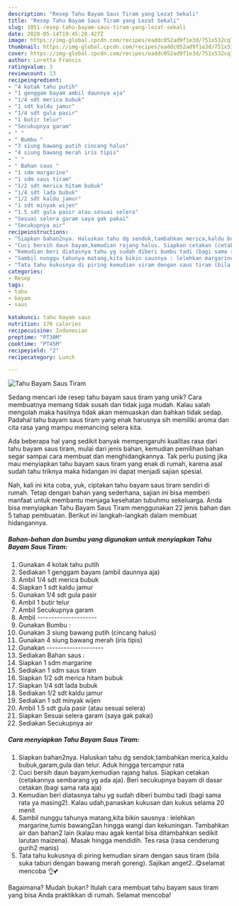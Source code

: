 ```yaml
---
description: "Resep Tahu Bayam Saus Tiram yang Lezat Sekali"
title: "Resep Tahu Bayam Saus Tiram yang Lezat Sekali"
slug: 1051-resep-tahu-bayam-saus-tiram-yang-lezat-sekali
date: 2020-05-14T19:45:28.427Z
image: https://img-global.cpcdn.com/recipes/eaddc052ad9f1e3d/751x532cq70/tahu-bayam-saus-tiram-foto-resep-utama.jpg
thumbnail: https://img-global.cpcdn.com/recipes/eaddc052ad9f1e3d/751x532cq70/tahu-bayam-saus-tiram-foto-resep-utama.jpg
cover: https://img-global.cpcdn.com/recipes/eaddc052ad9f1e3d/751x532cq70/tahu-bayam-saus-tiram-foto-resep-utama.jpg
author: Loretta Francis
ratingvalue: 3
reviewcount: 13
recipeingredient:
- "4 kotak tahu putih"
- "1 genggam bayam ambil daunnya aja"
- "1/4 sdt merica bubuk"
- "1 sdt kaldu jamur"
- "1/4 sdt gula pasir"
- "1 butir telur"
- "Secukupnya garam"
- " "
- " Bumbu "
- "3 siung bawang putih cincang halus"
- "4 siung bawang merah iris tipis"
- " "
- " Bahan saus "
- "1 sdm margarine"
- "1 sdm saus tiram"
- "1/2 sdt merica hitam bubuk"
- "1/4 sdt lada bubuk"
- "1/2 sdt kaldu jamur"
- "1 sdt minyak wijen"
- "1.5 sdt gula pasir atau sesuai selera"
- "Sesuai selera garam saya gak pakai"
- "Secukupnya air"
recipeinstructions:
- "Siapkan bahan2nya. Haluskan tahu dg sendok,tambahkan merica,kaldu bubuk,garam,gula dan telur. Aduk hingga tercampur rata"
- "Cuci bersih daun bayam,kemudian rajang halus. Siapkan cetakan (cetakannya sembarang yg ada aja). Beri secukupnya bayam di dasar cetakan (bagi sama rata aja)"
- "Kemudian beri diatasnya tahu yg sudah diberi bumbu tadi (bagi sama rata ya masing2). Kalau udah,panaskan kukusan dan kukus selama 20 menit"
- "Sambil nunggu tahunya matang,kita bikin sausnya : lelehkan margarine,tumis bawang2an hingga wangi dan kekuningan. Tambahkan air dan bahan2 lain (kalau mau agak kental bisa ditambahkan sedikit larutan maizena). Masak hingga mendidih. Tes rasa (rasa cenderung gurih2 manis)"
- "Tata tahu kukusnya di piring kemudian siram dengan saus tiram (bila suka taburi dengan bawang merah goreng). Sajikan anget2..😋selamat mencoba 👌💕"
categories:
- Resep
tags:
- tahu
- bayam
- saus

katakunci: tahu bayam saus 
nutrition: 176 calories
recipecuisine: Indonesian
preptime: "PT30M"
cooktime: "PT45M"
recipeyield: "2"
recipecategory: Lunch

---
```



![Tahu Bayam Saus Tiram](https://img-global.cpcdn.com/recipes/eaddc052ad9f1e3d/751x532cq70/tahu-bayam-saus-tiram-foto-resep-utama.jpg)

Sedang mencari ide resep tahu bayam saus tiram yang unik? Cara membuatnya memang tidak susah dan tidak juga mudah. Kalau salah mengolah maka hasilnya tidak akan memuaskan dan bahkan tidak sedap. Padahal tahu bayam saus tiram yang enak harusnya sih memiliki aroma dan cita rasa yang mampu memancing selera kita.



Ada beberapa hal yang sedikit banyak mempengaruhi kualitas rasa dari tahu bayam saus tiram, mulai dari jenis bahan, kemudian pemilihan bahan segar sampai cara membuat dan menghidangkannya. Tak perlu pusing jika mau menyiapkan tahu bayam saus tiram yang enak di rumah, karena asal sudah tahu triknya maka hidangan ini dapat menjadi sajian spesial.


Nah, kali ini kita coba, yuk, ciptakan tahu bayam saus tiram sendiri di rumah. Tetap dengan bahan yang sederhana, sajian ini bisa memberi manfaat untuk membantu menjaga kesehatan tubuhmu sekeluarga. Anda bisa menyiapkan Tahu Bayam Saus Tiram menggunakan 22 jenis bahan dan 5 tahap pembuatan. Berikut ini langkah-langkah dalam membuat hidangannya.

<!--inarticleads1-->

##### Bahan-bahan dan bumbu yang digunakan untuk menyiapkan Tahu Bayam Saus Tiram:

1. Gunakan 4 kotak tahu putih
1. Sediakan 1 genggam bayam (ambil daunnya aja)
1. Ambil 1/4 sdt merica bubuk
1. Siapkan 1 sdt kaldu jamur
1. Gunakan 1/4 sdt gula pasir
1. Ambil 1 butir telur
1. Ambil Secukupnya garam
1. Ambil  ---------------------
1. Gunakan  Bumbu :
1. Gunakan 3 siung bawang putih (cincang halus)
1. Gunakan 4 siung bawang merah (iris tipis)
1. Gunakan  --------------------
1. Sediakan  Bahan saus :
1. Siapkan 1 sdm margarine
1. Sediakan 1 sdm saus tiram
1. Siapkan 1/2 sdt merica hitam bubuk
1. Siapkan 1/4 sdt lada bubuk
1. Sediakan 1/2 sdt kaldu jamur
1. Sediakan 1 sdt minyak wijen
1. Ambil 1.5 sdt gula pasir (atau sesuai selera)
1. Siapkan Sesuai selera garam (saya gak pakai)
1. Sediakan Secukupnya air




<!--inarticleads2-->

##### Cara menyiapkan Tahu Bayam Saus Tiram:

1. Siapkan bahan2nya. Haluskan tahu dg sendok,tambahkan merica,kaldu bubuk,garam,gula dan telur. Aduk hingga tercampur rata
1. Cuci bersih daun bayam,kemudian rajang halus. Siapkan cetakan (cetakannya sembarang yg ada aja). Beri secukupnya bayam di dasar cetakan (bagi sama rata aja)
1. Kemudian beri diatasnya tahu yg sudah diberi bumbu tadi (bagi sama rata ya masing2). Kalau udah,panaskan kukusan dan kukus selama 20 menit
1. Sambil nunggu tahunya matang,kita bikin sausnya : lelehkan margarine,tumis bawang2an hingga wangi dan kekuningan. Tambahkan air dan bahan2 lain (kalau mau agak kental bisa ditambahkan sedikit larutan maizena). Masak hingga mendidih. Tes rasa (rasa cenderung gurih2 manis)
1. Tata tahu kukusnya di piring kemudian siram dengan saus tiram (bila suka taburi dengan bawang merah goreng). Sajikan anget2..😋selamat mencoba 👌💕




Bagaimana? Mudah bukan? Itulah cara membuat tahu bayam saus tiram yang bisa Anda praktikkan di rumah. Selamat mencoba!

